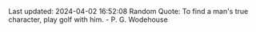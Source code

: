 Last updated: 2024-04-02 16:52:08
Random Quote: To find a man's true character, play golf with him. - P. G. Wodehouse